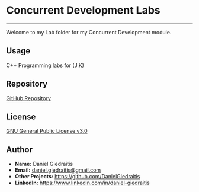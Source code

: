 # Concurrent Development Labs

---

Welcome to my Lab folder for my Concurrent Development module.

## Usage  
C++ Programming labs for (J.K)

## Repository
[GitHub Repository](https://github.com/DanielGiedraitis/Concurrent-Development)

## License
[GNU General Public License v3.0 ](https://www.gnu.org/licenses/gpl-3.0.en.html)

## Author
- **Name:** Daniel Giedraitis
- **Email:** daniel.giedraitis@gmail.com
- **Other Projects:** https://github.com/DanielGiedraitis
- **LinkedIn:** https://www.linkedin.com/in/daniel-giedraitis

